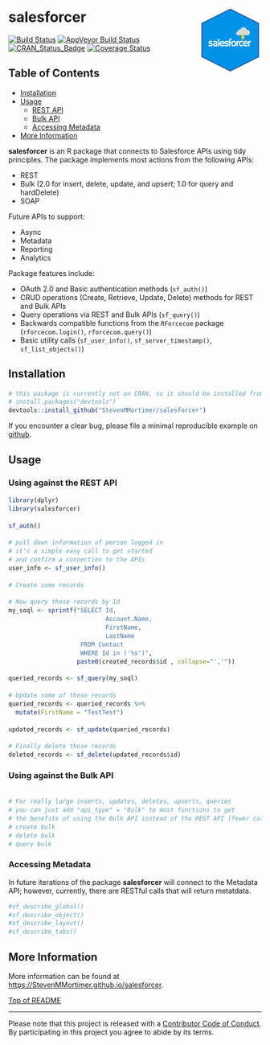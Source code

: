 
salesforcer <img src="man/figures/logo.png" align="right" />
============================================================

[![Build Status](https://travis-ci.org/StevenMMortimer/salesforcer.svg?branch=master)](https://travis-ci.org/StevenMMortimer/salesforcer) [![AppVeyor Build Status](https://ci.appveyor.com/api/projects/status/github/StevenMMortimer/salesforcer?branch=master&svg=true)](https://ci.appveyor.com/project/StevenMMortimer/salesforcer) [![CRAN\_Status\_Badge](http://www.r-pkg.org/badges/version/salesforcer)](http://cran.r-project.org/package=salesforcer) [![Coverage Status](https://codecov.io/gh/StevenMMortimer/salesforcer/branch/master/graph/badge.svg)](https://codecov.io/gh/StevenMMortimer/salesforcer?branch=master)

Table of Contents
-----------------

-   [Installation](#installation)
-   [Usage](#usage)
    -   [REST API](#using-against-the-rest-api)
    -   [Bulk API](#using-against-the-bulk-api)
    -   [Accessing Metadata](#accessing-metadata)
-   [More Information](#more-information)

**salesforcer** is an R package that connects to Salesforce APIs using tidy principles. The package implements most actions from the following APIs:

-   REST
-   Bulk (2.0 for insert, delete, update, and upsert; 1.0 for query and hardDelete)
-   SOAP

Future APIs to support:

-   Async
-   Metadata
-   Reporting
-   Analytics

Package features include:

-   OAuth 2.0 and Basic authentication methods (`sf_auth()`)
-   CRUD operations (Create, Retrieve, Update, Delete) methods for REST and Bulk APIs
-   Query operations via REST and Bulk APIs (`sf_query()`)
-   Backwards compatible functions from the `RForcecom` package (`rforcecom.login()`, `rforcecom.query()`)
-   Basic utility calls (`sf_user_info()`, `sf_server_timestamp()`, `sf_list_objects()`)

Installation
------------

``` r
# this package is currently not on CRAN, so it should be installed from GitHub
# install.packages("devtools")
devtools::install_github("StevenMMortimer/salesforcer")
```

If you encounter a clear bug, please file a minimal reproducible example on [github](https://github.com/StevenMMortimer/salesforcer/issues).

Usage
-----

### Using against the REST API

``` r
library(dplyr)
library(salesforcer)

sf_auth()

# pull down information of person logged in
# it's a simple easy call to get started 
# and confirm a connection to the APIs
user_info <- sf_user_info()

# Create some records

# Now query those records by Id
my_soql <- sprintf("SELECT Id, 
                           Account.Name, 
                           FirstName, 
                           LastName 
                    FROM Contact 
                    WHERE Id in ('%s')", 
                   paste0(created_records$id , collapse="','"))

queried_records <- sf_query(my_soql)

# Update some of those records
queried_records <- queried_records %>%
  mutate(FirstName = "TestTest")

updated_records <- sf_update(queried_records)

# Finally delete those records
deleted_records <- sf_delete(updated_records$id)
```

### Using against the Bulk API

``` r

# For really large inserts, updates, deletes, upserts, queries 
# you can just add "api_type" = "Bulk" to most functions to get 
# the benefits of using the Bulk API instead of the REST API (fewer calls, speedier)
# create bulk
# delete bulk
# query bulk
```

### Accessing Metadata

In future iterations of the package **salesforcer** will connect to the Metadata API; however, currently, there are RESTful calls that will return metatdata.

``` r
#sf_describe_global()
#sf_describe_object()
#sf_describe_layout()
#sf_describe_tabs()
```

More Information
----------------

More information can be found at <https://StevenMMortimer.github.io/salesforcer>.

[Top of README](#salesforcer-)

------------------------------------------------------------------------

Please note that this project is released with a [Contributor Code of Conduct](CONDUCT.md). By participating in this project you agree to abide by its terms.
